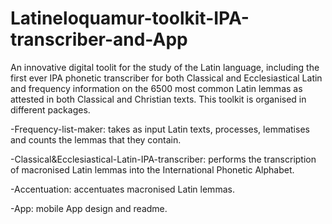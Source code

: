 # Latineloquamur-toolkit-IPA-transcriber-and-App
An innovative digital toolit for the study of the Latin language, including the first ever IPA phonetic transcriber for both Classical and Ecclesiastical Latin and frequency information on the 6500 most common Latin lemmas as attested in both Classical and Christian texts.
This toolkit is organised in different packages.

-Frequency-list-maker: takes as input Latin texts, processes, lemmatises and counts the lemmas that they contain.

-Classical&Ecclesiastical-Latin-IPA-transcriber: performs the transcription of macronised Latin lemmas into the International Phonetic Alphabet.

-Accentuation: accentuates macronised Latin lemmas.

-App: mobile App design and readme.
